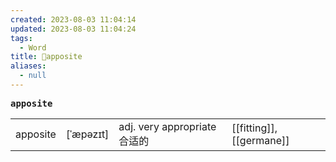 ```yaml
---
created: 2023-08-03 11:04:14
updated: 2023-08-03 11:04:24
tags:
  - Word
title: 📖apposite
aliases:
  - null
---
```


<pre><strong>apposite</strong></pre>
|   |   |   |   |
|---|---|---|---|
|apposite|[ˈæpəzɪt]|adj. very appropriate 合适的|[[fitting]], [[germane]]|